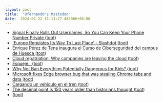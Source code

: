 ```yaml
---
layout: post
title:  "@fernand0's Mastodon"
date:  2024-02-22 11:11:27.482000+00:00
---
```

*  [Signal Finally Rolls Out Usernames, So You Can Keep Your Phone Number Private ](https://www.wired.com/story/signal-launches-usersnames-phone-number-privacy) ([toot](https://mastodon.social/@fernand0/111974828440388578))
*  ['Europe Regulates Its Way To Last Place' - Slashdot ](https://slashdot.org/story/24/02/05/1443220/europe-regulates-its-way-to-last-plac) ([toot](https://mastodon.social/@fernand0/111974726282741593))
*  [Enrique Pérez de Tena inaugura el Curso de Ciberseguridad del campus de Huesca   ](https://www.unizar.es/actualidad/vernoticia_ng.php?id=81348) ([toot](https://mastodon.social/@fernand0/111974431120058859))
*  [Cloud repatriation: Why companies are leaving the cloud ](https://www.infoworld.com/article/3712861/why-companies-are-leaving-the-cloud.htm) ([toot](https://mastodon.social/@fernand0/111970692461838633))
*  [Esqueje.  ](https://avecesunafoto.wordpress.com/2024/02/21/esqueje) ([toot](https://mastodon.social/@fernand0/111970467654814233))
*  [Why Not Ban Everything Potentially Dangerous for Kids? ](https://itif.org/publications/2024/02/16/why-not-ban-everything-potentially-dangerous-for-kids) ([toot](https://mastodon.social/@fernand0/111970333860718840))
*  [Microsoft fixes Edge browser bug that was stealing Chrome tabs and data ](https://www.theverge.com/2024/2/16/24074712/microsoft-edge-automatic-chrome-import-data-bug-fi) ([toot](https://mastodon.social/@fernand0/111970162542242093))
*  [Cargando un vehículo en el tren ](https://www.flickr.com/photos/fernand0/53530989205) ([toot](https://mastodon.social/@fernand0/111969971534826673))
*  [The decimal point is 150 years older than historians thought ](https://www.nature.com/articles/d41586-024-00473-) ([toot](https://mastodon.social/@fernand0/111969946518817399))
*  [ ](https://ohai.social/@tdyfqdb) ([toot](https://mastodon.social/@fernand0/111969700365779446))
